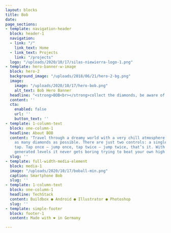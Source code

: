 ```yaml
---
layout: blocks
title: Bob
date: 
page_sections:
- template: navigation-header
  block: header-1
  navigation:
  - link: "/"
    link_text: Home
  - link_text: Projects
    link: "/projects"
  logo: "/uploads/2020/10/17/silas-niewierra-logo-1.png"
- template: hero-banner-w-image
  block: hero-2
  background_image: "/uploads/2018/06/21/hero-2-bg.png"
  image:
    image: "/uploads/2020/10/17/hero-bob.png"
    alt_text: Bob Hero Banner
  headline: "<strong>BOB<br></strong>collect the diamonds, be aware of the spikes"
  content: ''
  cta:
    enabled: false
    url: ''
    button_text: ''
- template: 1-column-text
  block: one-column-1
  headline: About BOB
  content: 'Travel through a dreamy world with a very chill atmosphere and collect
    as many diamonds as possible. There are just two controls: a single and a double
    tap. Tap once — jump once, tap twice — jump twice, that’s it. With the randomly
    generated levels it never gets boring trying to beat your own high score.'
  slug: ''
- template: full-width-media-element
  block: media-1
  image: "/uploads/2020/10/17/boball-min.png"
  caption: Smartphone Bob
  slug: ''
- template: 1-column-text
  block: one-column-1
  headline: TechStack
  content: Buildbox ● Android ● Illustrator ● Photoshop
  slug: ''
- template: simple-footer
  block: footer-1
  content: Made with ❤︎ in Germany

---
```

